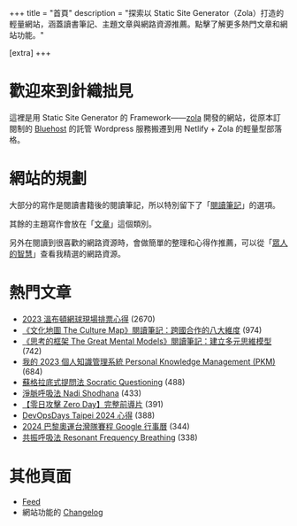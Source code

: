 +++
title = "首頁"
description = "探索以 Static Site Generator（Zola）打造的輕量網站，涵蓋讀書筆記、主題文章與網路資源推薦。點擊了解更多熱門文章和網站功能。"

[extra]
+++

# 歡迎來到針織拙見

這裡是用 Static Site Generator 的 Framework——[zola](https://www.getzola.org/documentation/getting-started/overview/) 開發的網站，從原本訂閱制的 [Bluehost](https://www.bluehost.com/) 的託管 Wordpress 服務搬遷到用 Netlify + Zola 的輕量型部落格。

# 網站的規劃

大部分的寫作是閱讀書籍後的閱讀筆記，所以特別留下了「[閱讀筆記](reading-notes/)」的選項。

其餘的主題寫作會放在「[文章](blog/)」這個類別。

另外在閱讀到很喜歡的網路資源時，會做簡單的整理和心得作推薦，可以從「[眾人的智慧](wistom/)」查看我精選的網路資源。

# 熱門文章
* [2023 溫布頓網球現場排票心得](/blog/2023-wimbledon-tennis/) <span class="view-count">(2670)</span>
* [《文化地圖 The Culture Map》閱讀筆記：跨國合作的八大維度](/reading-notes/the-culture-map/) <span class="view-count">(974)</span>
* [《思考的框架 The Great Mental Models》閱讀筆記：建立多元思維模型](/reading-notes/the-great-mental-models/) <span class="view-count">(742)</span>
* [我的 2023 個人知識管理系統 Personal Knowledge Management (PKM)](/blog/2023-personal-knowledge-management/) <span class="view-count">(684)</span>
* [蘇格拉底式提問法 Socratic Questioning](/wisdom/methods/socratic-questioning/) <span class="view-count">(488)</span>
* [淨脈呼吸法 Nadi Shodhana](/wisdom/methods/nadi-shodhana/) <span class="view-count">(433)</span>
* [【零日攻擊 Zero Day】完整前導片](/wisdom/videos/zero-day-trailer/) <span class="view-count">(391)</span>
* [DevOpsDays Taipei 2024 心得](/blog/2024-devopsdays-taipei/) <span class="view-count">(388)</span>
* [2024 巴黎奧運台灣隊賽程 Google 行事曆](/blog/2024-olympics-taiwan-calendar/) <span class="view-count">(344)</span>
* [共振呼吸法 Resonant Frequency Breathing](/wisdom/methods/resonant-frequency-breathing/) <span class="view-count">(338)</span>


# 其他頁面
* [Feed](/atom.xml)
* 網站功能的 [Changelog](@/changelog/index.md)
